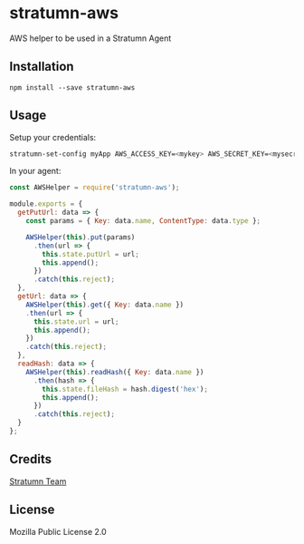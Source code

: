 # stratumn-aws

AWS helper to be used in a Stratumn Agent

## Installation

```
npm install --save stratumn-aws
```

## Usage

Setup your credentials:

```bash
stratumn-set-config myApp AWS_ACCESS_KEY=<mykey> AWS_SECRET_KEY=<mysecret> AWS_REGION=<myregion> AWS_BUCKET=<mybucket>
```

In your agent:

```javascript
const AWSHelper = require('stratumn-aws');

module.exports = {
  getPutUrl: data => {
    const params = { Key: data.name, ContentType: data.type };

    AWSHelper(this).put(params)
      .then(url => {
        this.state.putUrl = url;
        this.append();
      })
      .catch(this.reject);
  },
  getUrl: data => {
    AWSHelper(this).get({ Key: data.name })
    .then(url => {
      this.state.url = url;
      this.append();
    })
    .catch(this.reject);
  },
  readHash: data => {
    AWSHelper(this).readHash({ Key: data.name })
      .then(hash => {
        this.state.fileHash = hash.digest('hex');
        this.append();
      })
      .catch(this.reject);
  }
};
```

## Credits
[Stratumn Team](https://github.com/stratumn/)

## License

Mozilla Public License 2.0
